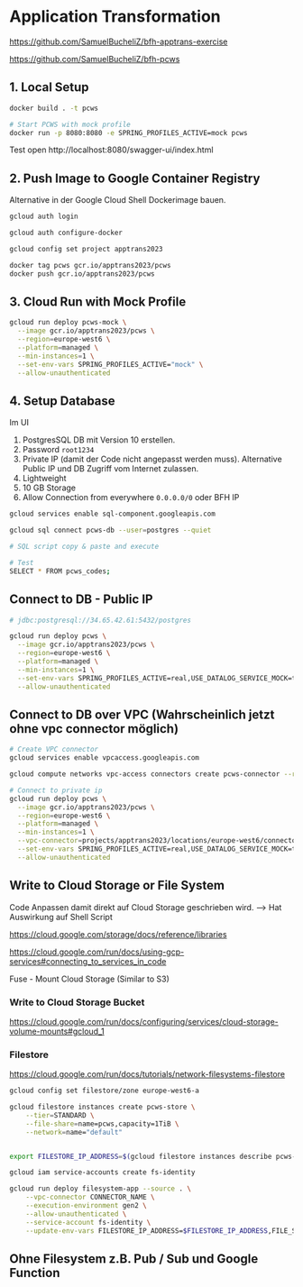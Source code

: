 # Application Transformation

https://github.com/SamuelBucheliZ/bfh-apptrans-exercise

https://github.com/SamuelBucheliZ/bfh-pcws

## 1. Local Setup

```sh
docker build . -t pcws

# Start PCWS with mock profile
docker run -p 8080:8080 -e SPRING_PROFILES_ACTIVE=mock pcws
```

Test open http://localhost:8080/swagger-ui/index.html

## 2. Push Image to Google Container Registry

Alternative in der Google Cloud Shell Dockerimage bauen.

```sh
gcloud auth login

gcloud auth configure-docker

gcloud config set project apptrans2023

docker tag pcws gcr.io/apptrans2023/pcws
docker push gcr.io/apptrans2023/pcws
```

## 3. Cloud Run with Mock Profile

```sh
gcloud run deploy pcws-mock \
  --image gcr.io/apptrans2023/pcws \
  --region=europe-west6 \
  --platform=managed \
  --min-instances=1 \
  --set-env-vars SPRING_PROFILES_ACTIVE="mock" \
  --allow-unauthenticated
```

## 4. Setup Database

Im UI

1. PostgresSQL DB mit Version 10 erstellen.
2. Password `root1234`
3. Private IP (damit der Code nicht angepasst werden muss). Alternative Public IP und DB Zugriff vom Internet zulassen.
4. Lightweight
5. 10 GB Storage
6. Allow Connection from everywhere `0.0.0.0/0` oder BFH IP

```sh
gcloud services enable sql-component.googleapis.com

gcloud sql connect pcws-db --user=postgres --quiet

# SQL script copy & paste and execute

# Test
SELECT * FROM pcws_codes;
```

## Connect to DB - Public IP

```sh
# jdbc:postgresql://34.65.42.61:5432/postgres

gcloud run deploy pcws \
  --image gcr.io/apptrans2023/pcws \
  --region=europe-west6 \
  --platform=managed \
  --min-instances=1 \
  --set-env-vars SPRING_PROFILES_ACTIVE=real,USE_DATALOG_SERVICE_MOCK=true,PCWS_DATASOURCE_JDBC_URL=jdbc:postgresql://34.65.42.61:5432/postgres,PCWS_DATASOURCE_USERNAME=postgres,PCWS_DATASOURCE_PASSWORD=root1234 \
  --allow-unauthenticated
```

## Connect to DB over VPC (Wahrscheinlich jetzt ohne vpc connector möglich)

```sh
# Create VPC connector
gcloud services enable vpcaccess.googleapis.com

gcloud compute networks vpc-access connectors create pcws-connector --region europe-west6 --range 10.8.0.0/28

# Connect to private ip
gcloud run deploy pcws \
  --image gcr.io/apptrans2023/pcws \
  --region=europe-west6 \
  --platform=managed \
  --min-instances=1 \
  --vpc-connector=projects/apptrans2023/locations/europe-west6/connectors/pcws-connector \
  --set-env-vars SPRING_PROFILES_ACTIVE=real,USE_DATALOG_SERVICE_MOCK=true,PCWS_DATASOURCE_JDBC_URL=jdbc:postgresql://10.121.224.2:5432/postgres,PCWS_DATASOURCE_USERNAME=postgres,PCWS_DATASOURCE_PASSWORD=root1234 \
  --allow-unauthenticated
```

## Write to Cloud Storage or File System


Code Anpassen damit direkt auf Cloud Storage geschrieben wird. --> Hat Auswirkung auf Shell Script

https://cloud.google.com/storage/docs/reference/libraries

https://cloud.google.com/run/docs/using-gcp-services#connecting_to_services_in_code

Fuse - Mount Cloud Storage (Similar to S3)

### Write to Cloud Storage Bucket

https://cloud.google.com/run/docs/configuring/services/cloud-storage-volume-mounts#gcloud_1

### Filestore

https://cloud.google.com/run/docs/tutorials/network-filesystems-filestore

```sh
gcloud config set filestore/zone europe-west6-a

gcloud filestore instances create pcws-store \
    --tier=STANDARD \
    --file-share=name=pcws,capacity=1TiB \
    --network=name="default"


export FILESTORE_IP_ADDRESS=$(gcloud filestore instances describe pcws-store --format "value(networks.ipAddresses[0])")

gcloud iam service-accounts create fs-identity

gcloud run deploy filesystem-app --source . \
    --vpc-connector CONNECTOR_NAME \
    --execution-environment gen2 \
    --allow-unauthenticated \
    --service-account fs-identity \
    --update-env-vars FILESTORE_IP_ADDRESS=$FILESTORE_IP_ADDRESS,FILE_SHARE_NAME=FILE_SHARE_NAME
```

## Ohne Filesystem z.B. Pub / Sub und Google Function
